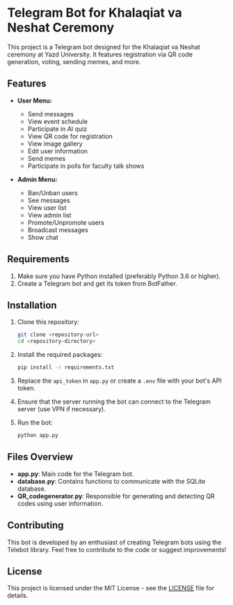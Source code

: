 # Telegram Bot for Khalaqiat va Neshat Ceremony

This project is a Telegram bot designed for the Khalaqiat va Neshat ceremony at Yazd University. It features registration via QR code generation, voting, sending memes, and more.

## Features

- **User Menu:**
  - Send messages
  - View event schedule
  - Participate in AI quiz
  - View QR code for registration
  - View image gallery
  - Edit user information
  - Send memes
  - Participate in polls for faculty talk shows

- **Admin Menu:**
  - Ban/Unban users
  - See messages
  - View user list
  - View admin list
  - Promote/Unpromote users
  - Broadcast messages
  - Show chat

## Requirements

1. Make sure you have Python installed (preferably Python 3.6 or higher).
2. Create a Telegram bot and get its token from BotFather.

## Installation

1. Clone this repository:
   ```bash
   git clone <repository-url>
   cd <repository-directory>
   ```

2. Install the required packages:
   ```bash
   pip install -r requirements.txt
   ```

3. Replace the `api_token` in `app.py` or create a `.env` file with your bot's API token.

4. Ensure that the server running the bot can connect to the Telegram server (use VPN if necessary).

5. Run the bot:
   ```bash
   python app.py
   ```

## Files Overview

- **app.py**: Main code for the Telegram bot.
- **database.py**: Contains functions to communicate with the SQLite database.
- **QR_codegenerator.py**: Responsible for generating and detecting QR codes using user information.

## Contributing

This bot is developed by an enthusiast of creating Telegram bots using the Telebot library. Feel free to contribute to the code or suggest improvements!

## License

This project is licensed under the MIT License - see the [LICENSE](LICENSE) file for details.
```


